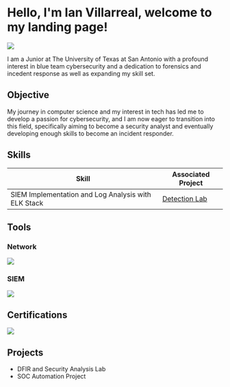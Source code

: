 # Hello, I'm Ian Villarreal, welcome to my landing page!
<a href="https://linkedin.com"><img src="https://img.shields.io/badge/-LinkedIn-0072b1?&style=for-the-badge&logo=linkedin&logoColor=white" /></a>


I am a Junior at The University of Texas at San Antonio with a profound interest in blue team cybersecurity and a dedication to forensics and incedent response as well as expanding my skill set.

## Objective

My journey in computer science and my interest in tech has led me to develop a passion for cybersecurity, and I am now eager to transition into this field, specifically aiming to become a security analyst and eventually developing enough skills to become an incident responder.

## Skills

| Skill                                                | Associated Project                            |
|------------------------------------------------------|-----------------------------------------------|
| SIEM Implementation and Log Analysis with ELK Stack  | <a href="https://google.com">Detection Lab</a>|

## Tools

### Network
<div>
    <img src="https://img.shields.io/badge/-pfSense-212121?logo=pfsense&logoColor=white&style=flat" />
</div>

### SIEM
<div>
    <img src="https://img.shields.io/badge/-elasticstack-005571?logo=elasticstack&logoColor=white&style=flat" />
</div>

## Certifications
<div>
<img src="https://img.shields.io/badge/-Security%2B-FF0000?&style=for-the-badge&logo=CompTIA&logoColor=white" />
</div>

## Projects
- DFIR and Security Analysis Lab
- SOC Automation Project
